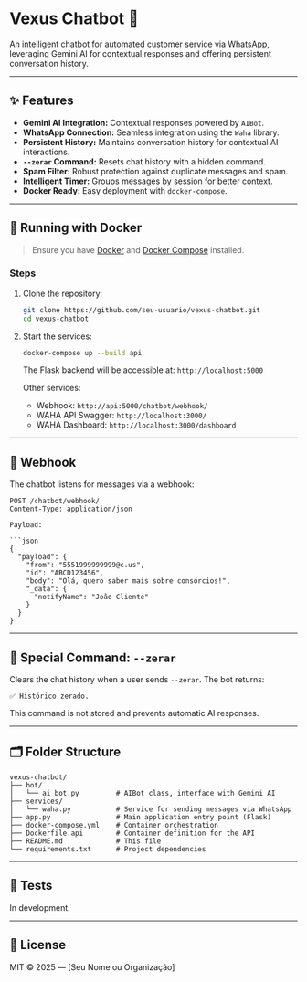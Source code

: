 # Vexus Chatbot 🤖

An intelligent chatbot for automated customer service via WhatsApp, leveraging Gemini AI for contextual responses and offering persistent conversation history.

---

## ✨ Features

-   **Gemini AI Integration:** Contextual responses powered by `AIBot`.
-   **WhatsApp Connection:** Seamless integration using the `Waha` library.
-   **Persistent History:** Maintains conversation history for contextual AI interactions.
-   **`--zerar` Command:** Resets chat history with a hidden command.
-   **Spam Filter:** Robust protection against duplicate messages and spam.
-   **Intelligent Timer:** Groups messages by session for better context.
-   **Docker Ready:** Easy deployment with `docker-compose`.

---

## 🐳 Running with Docker

> Ensure you have [Docker](https://www.docker.com/) and [Docker Compose](https://docs.docker.com/compose/) installed.

### Steps

1.  Clone the repository:

    ```bash
    git clone https://github.com/seu-usuario/vexus-chatbot.git
    cd vexus-chatbot
    ```

2.  Start the services:

    ```bash
    docker-compose up --build api
    ```

    The Flask backend will be accessible at: `http://localhost:5000`

    Other services:

    -   Webhook: `http://api:5000/chatbot/webhook/`
    -   WAHA API Swagger: `http://localhost:3000/`
    -   WAHA Dashboard: `http://localhost:3000/dashboard`

---

## 📡 Webhook

The chatbot listens for messages via a webhook:

```
POST /chatbot/webhook/
Content-Type: application/json

Payload:

```json
{
  "payload": {
    "from": "5551999999999@c.us",
    "id": "ABCD123456",
    "body": "Olá, quero saber mais sobre consórcios!",
    "_data": {
      "notifyName": "João Cliente"
    }
  }
}
```

---

## 🧠 Special Command: `--zerar`

Clears the chat history when a user sends `--zerar`. The bot returns:

```
✅ Histórico zerado.
```

This command is not stored and prevents automatic AI responses.

---

## 🗂 Folder Structure

```
vexus-chatbot/
├── bot/
│   └── ai_bot.py         # AIBot class, interface with Gemini AI
├── services/
│   └── waha.py           # Service for sending messages via WhatsApp
├── app.py                # Main application entry point (Flask)
├── docker-compose.yml    # Container orchestration
├── Dockerfile.api        # Container definition for the API
├── README.md             # This file
└── requirements.txt      # Project dependencies
```

---

## 🧪 Tests

In development.

---

## 📃 License

MIT © 2025 — [Seu Nome ou Organização]
